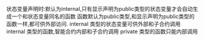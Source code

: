 状态变量声明时:默认为internal,只有显示声明为public类型的状态变量才会自动生成一个和状态变量同名的函数
函数默认为public类型,和显示声明为public类型的函数一样,都可供外部访问.
internal 类型的状态变量可供外部和子合约调用
internal 类型的函数,智能合约内部和子合约调用
private 类型的函数只能内部调用